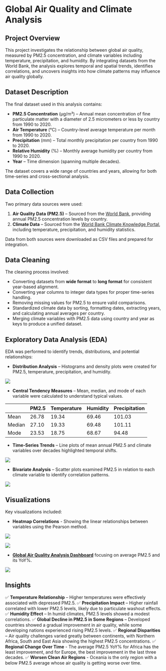 # Global Air Quality and Climate Analysis

## Project Overview
This project investigates the relationship between global air quality, measured by PM2.5 concentration, and climate variables including temperature, precipitation, and humidity. By integrating datasets from the World Bank, the analysis explores temporal and spatial trends, identifies correlations, and uncovers insights into how climate patterns may influence air quality globally.

## Dataset Description
The final dataset used in this analysis contains:
- **PM2.5 Concentration** (µg/m³) – Annual mean concentration of fine particulate matter with a diameter of 2.5 micrometers or less by country from 1990 to 2020.
- **Air Temperature** (°C) – Country-level average temperature per month from 1990 to 2020.
- **Precipitation** (mm) – Total monthly precipitation per country from 1990 to 2020.
- **Relative Humidity** (%) – Monthly average humidity per country from 1990 to 2020.
- **Year** – Time dimension (spanning multiple decades).

The dataset covers a wide range of countries and years, allowing for both time-series and cross-sectional analysis.

## Data Collection
Two primary data sources were used:
1. **Air Quality Data (PM2.5)** – Sourced from the [World Bank](https://data.worldbank.org/indicator/EN.ATM.PM25.MC.M3), providing annual PM2.5 concentration levels by country.
2. **Climate Data** – Sourced from the [World Bank Climate Knowledge Portal](https://climateknowledgeportal.worldbank.org/download-data), including temperature, precipitation, and humidity statistics.

Data from both sources were downloaded as CSV files and prepared for integration.

## Data Cleaning
The cleaning process involved:
- Converting datasets from **wide format** to **long format** for consistent year-based alignment.
- Converting year columns to integer data types for proper time-series handling.
- Removing missing values for PM2.5 to ensure valid comparisons.
- Standardized climate data by sorting, formatting dates, extracting years, and calculating annual averages per country.
- Merging climate variables with PM2.5 data using country and year as keys to produce a unified dataset.

## Exploratory Data Analysis (EDA)
EDA was performed to identify trends, distributions, and potential relationships:
- **Distribution Analysis** – Histograms and density plots were created for PM2.5, temperature, precipitation, and humidity.

![](https://github.com/javadho/global-air-quality-and-climate-analysis/blob/main/Visualizations/Distribution.png)

- **Central Tendency Measures** – Mean, median, and mode of each variable were calculated to understand typical values.

|        | PM2.5 | Temperature | Humidity | Precipitation |
|--------|-------|-------------|----------|---------------|
| Mean   | 26.78 | 19.34       | 69.46    | 101.03        |
| Median | 27.10 | 19.33       | 69.48    | 101.11        |
| Mode   | 23.53 | 18.75       | 68.67    | 94.48         |

  
- **Time-Series Trends** – Line plots of mean annual PM2.5 and climate variables over decades highlighted temporal shifts.

![](https://github.com/javadho/global-air-quality-and-climate-analysis/blob/main/Visualizations/trends.gif)

- **Bivariate Analysis** – Scatter plots examined PM2.5 in relation to each climate variable to identify correlation patterns.

![](https://github.com/javadho/global-air-quality-and-climate-analysis/blob/main/Visualizations/correlations.gif)

## Visualizations
Key visualizations included:
- **Heatmap Correlations** - Showing the linear relationships between variables using the Pearson method.

![](https://github.com/javadho/global-air-quality-and-climate-analysis/blob/main/Visualizations/heatmap.png)


![](https://github.com/javadho/global-air-quality-and-climate-analysis/blob/main/Visualizations/p-value.png)

- **[Global Air Quality Analysis Dashboard](https://github.com/javadho/global-air-quality-and-climate-analysis/blob/main/Visualizations/Global%20Air%20Quality%20by%20Regions%20and%20Country.pbix)** focusing on average PM2.5 and its YoY%.

![](https://github.com/javadho/global-air-quality-and-climate-analysis/blob/main/Visualizations/Dashboard.png)

## Insights
✅ **Temperature Relationship** – Higher temperatures were effectively associated with depressed PM2.5.
✅ **Precipitation Impact** – Higher rainfall correlated with lower PM2.5 levels, likely due to particulate washout effects.
✅ **Humidity Effect** – In humid climates, PM2.5 levels showed a modest correlations.
✅ **Global Decline in PM2.5 in Some Regions** – Developed countries showed a gradual improvement in air quality, while some developing nations experienced rising PM2.5 levels.
✅ **Regional Disparities** – Air quality challenges varied greatly between continents, with Northern Africa, South and East Asia showing the highest PM2.5 concentrations.
✅ **Regional Change Over Time** - The average PM2.5 YoY% for Africa has the least improvement, and for Europe, the best improvement in the last three decades.
✅ **Worsen Clean Air Regions** - Oceania is the only region with a below PM2.5 average whose air quality is getting worse over time.

